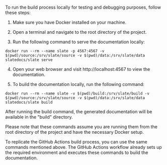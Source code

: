 To run the build process locally for testing and debugging purposes, follow these steps:

1. Make sure you have Docker installed on your machine.

2. Open a terminal and navigate to the root directory of the project.

3. Run the following command to serve the documentation locally:
```
docker run --rm --name slate -p 4567:4567 -v $(pwd)/source:/srv/slate/source -v $(pwd)/data:/srv/slate/data slatedocs/slate serve
```

4. Open your web browser and visit http://localhost:4567 to view the documentation.

5. To build the documentation locally, run the following command:
```
docker run --rm --name slate -v $(pwd)/build:/srv/slate/build -v $(pwd)/source:/srv/slate/source -v $(pwd)/data:/srv/slate/data slatedocs/slate build
```

After running the build command, the generated documentation will be available in the "build" directory.

Please note that these commands assume you are running them from the root directory of the project and have the necessary Docker setup.

To replicate the GitHub Actions build process, you can use the same commands mentioned above. The GitHub Actions workflow already sets up the required environment and executes these commands to build the documentation.
